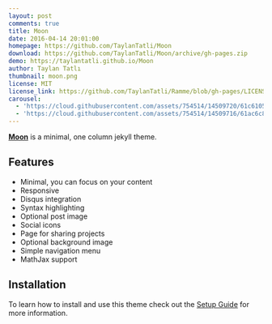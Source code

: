 ```yaml
---
layout: post
comments: true
title: Moon
date: 2016-04-14 20:01:00
homepage: https://github.com/TaylanTatli/Moon
download: https://github.com/TaylanTatli/Moon/archive/gh-pages.zip
demo: https://taylantatli.github.io/Moon
author: Taylan Tatlı
thumbnail: moon.png
license: MIT
license_link: https://github.com/TaylanTatli/Ramme/blob/gh-pages/LICENSE
carousel:
  - 'https://cloud.githubusercontent.com/assets/754514/14509720/61c61058-01d6-11e6-93ab-0918515ecd56.png'
  - 'https://cloud.githubusercontent.com/assets/754514/14509716/61ac6c8e-01d6-11e6-879f-8308883de790.png'
---
```


**[Moon](https://taylantatli.github.io/Moon)** is a minimal, one column jekyll theme.

## Features

* Minimal, you can focus on your content
* Responsive
* Disqus integration
* Syntax highlighting
* Optional post image
* Social icons
* Page for sharing projects
* Optional background image
* Simple navigation menu
* MathJax support

## Installation

To learn how to install and use this theme check out the [Setup Guide](https://taylantatli.me/Moon/moon-theme/) for more information.
